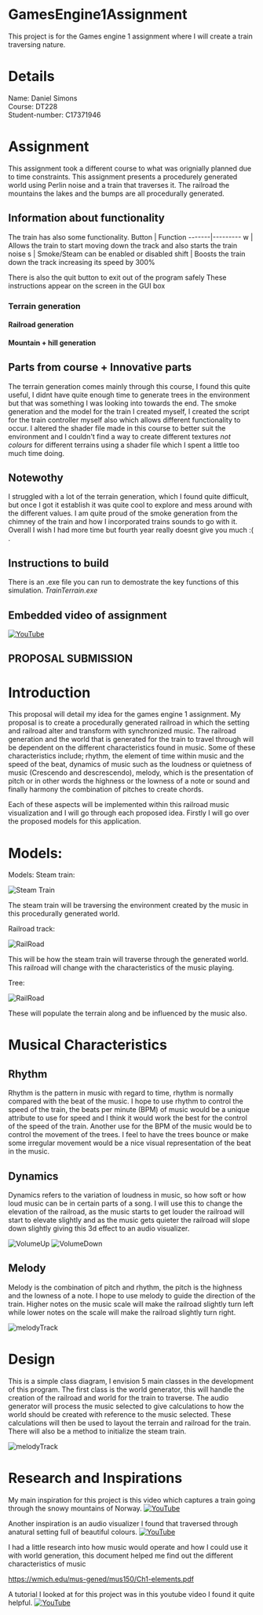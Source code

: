 # GamesEngine1Assignment
This project is for the Games engine 1 assignment where I will create a train traversing nature.

# Details 
Name: Daniel Simons                    
Course: DT228                           
Student-number: C17371946


# Assignment 
This assignment took a different course to what was orignially planned due to time constraints. 
This assignment presents a procedurely generated world using Perlin noise and a train that traverses it.
The railroad the mountains the lakes and the bumps are all procedurally generated. 

## Information about functionality
The train has also some functionality.
Button | Function 
-------|---------
w      | Allows the train to start moving down the track and also starts the train noise
s      | Smoke/Steam can be enabled or disabled
shift  | Boosts the train down the track increasing its speed by 300%

There is also the quit button to exit out of the program safely 
These instructions appear on the screen in the GUI box 

### Terrain generation 
#### Railroad generation
#### Mountain + hill generation

## Parts from course + Innovative parts
The terrain generation comes mainly through this course, I found this quite useful, I didnt have quite enough time to generate trees in the environment but that was something I was looking into towards the end. 
The smoke generation and the model for the train I created myself, I created the script for the train controller myself also which allows different functionality to occur. 
I altered the shader file made in this course to better suit the environment and I couldn't find a way to create different textures *not colours* for different terrains using a shader file which I spent a little too much time doing. 

## Notewothy 
I struggled with a lot of the terrain generation, which I found quite difficult, but once I got it establish it was quite cool to explore and mess around with the different values. 
I am quite proud of the smoke generation from the chimney of the train and how I incorporated trains sounds to go with it. 
Overall I wish I had more time but fourth year really doesnt give you much :( .


## Instructions to build
There is an .exe file you can run to demostrate the key functions of this simulation. 
*TrainTerrain.exe* 

## Embedded video of assignment 
[![YouTube](http://img.youtube.com/vi/t2vKYxqbJf0/0.jpg)](https://www.youtube.com/watch?v=t2vKYxqbJf0)


PROPOSAL SUBMISSION
-------------------
# Introduction
This proposal will detail my idea for the games engine 1 assignment. My proposal is to create a procedurally generated railroad in which the setting and railroad alter and transform with synchronized music. The railroad generation and the world that is generated for the train to travel through will be dependent on the different characteristics found in music. Some of these characteristics include; rhythm, the element of time within music and the speed of the beat, dynamics of music such as the loudness or quietness of music (Crescendo and descrescendo), melody,  which is the presentation of pitch or in other words the highness or the lowness of a note or sound and finally harmony the combination of pitches to create chords. 

Each of these aspects will be implemented within this railroad music visualization and I will go through each proposed idea. Firstly I will go over the proposed models for this application.

# Models:
Models:
Steam train:

![Steam Train](https://i.pinimg.com/originals/62/27/40/622740f31fe66bcd449b254cfc43d48d.jpg)

The steam train will be traversing the environment created by the music in this procedurally generated world.  

Railroad track:

![RailRoad](https://exit.al/en/wp-content/uploads/sites/3/2020/09/TUDD_Snapshot_Jordanian__Railway_Network-_ENPI.jpg)

This will be how the steam train will traverse through the generated world. This railroad will change with the characteristics of the music playing.

Tree:

![RailRoad](https://free3d.com/imgd/s69/5b50eb8826be8bdf518b4567/5781-low-poly-tree.png)

These will populate the terrain along and be influenced by the music also.


# Musical Characteristics
## Rhythm 
Rhythm is the pattern in music with regard to time, rhythm is normally compared with the beat of the music. I hope to use rhythm to control the speed of the train, the beats per minute (BPM) of music would be a unique attribute to use for speed and I think it would work the best for the control of the speed of the train. Another use for the BPM of the music would be to control the movement of the trees. I feel to have the trees bounce or make some irregular movement would be a nice visual representation of the beat in the music. 

## Dynamics 
Dynamics refers to the variation of loudness in music, so how soft or how loud music can be in certain parts of a song. I will use this to change the elevation of the railroad, as the music starts to get louder the railroad will start to elevate slightly and as the music gets quieter the railroad will slope down slightly giving this 3d effect to an audio visualizer. 

![VolumeUp](Images/increaseVolume.PNG)
![VolumeDown](Images/volumeDecrease.PNG)

## Melody 
Melody is the combination of pitch and rhythm, the pitch is the highness and the lowness of a note. I hope to use melody to guide the direction of the train. Higher notes on the music scale will make the railroad slightly turn left while lower notes on the scale will make the railroad slightly turn right.

![melodyTrack](Images/melody.PNG)

# Design 
This is a simple class diagram, I envision 5 main classes in the development of this program. The first class is the world generator, this will handle the creation of the railroad and world for the train to traverse. The audio generator will process the music selected to give calculations to how the world should be created with reference to the music selected. These calculations will then be used to layout the terrain and railroad for the train. There will also be a method to initialize the steam train.

![melodyTrack](Images/UML.PNG)

# Research and Inspirations
My main inspiration for this project is this video which captures a train going through the snowy mountains of Norway.
[![YouTube](http://img.youtube.com/vi/ZHgXfhiDIIM/0.jpg)](https://www.youtube.com/watch?v=ZHgXfhiDIIM&ab_channel=RailCowGirl)


Another inspiration is an audio visualizer I found that traversed through anatural setting full of beautiful colours.
[![YouTube](http://img.youtube.com/vi/pr6uq6F8L58/0.jpg)](https://www.youtube.com/watch?v=pr6uq6F8L58&ab_channel=TrapNation)


I had a little research into how music would operate and how I could use it with world generation, this document helped me find out the different characteristics of music 

https://wmich.edu/mus-gened/mus150/Ch1-elements.pdf

A tutorial I looked at for this project was in this youtube video I found it quite helpful.
[![YouTube](http://img.youtube.com/vi/PzVbaaxgPco/0.jpg)](https://www.youtube.com/watch?v=PzVbaaxgPco&ab_channel=RenaissanceCoders)


